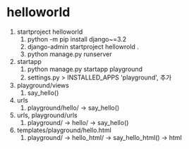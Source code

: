 # helloworld
1. startproject helloworld
   1. python -m pip install django~=3.2
   2. django-admin startproject hellowrold .
   3. python manage.py runserver
2. startapp
   1. python manage.py startapp playground
   2. settings.py > INSTALLED_APPS 'playground', 추가
3. playground/views 
   1. say_hello()
4. urls
   1. playground/hello/ -> say_hello()
5. urls, playground/urls
   1. playground/ -> hello/ -> say_hello()
6. templates/playground/hello.html
   1. playground/ -> hello_html/ -> say_hello_html() -> html